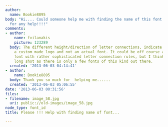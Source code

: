 ```yaml
---
author:
  name: Bookie8895
body: "Hi.... Could someone help me with finding the name of this font...\r\nThanks
  for any help!!!!"
comments:
- author:
    name: fvilanakis
    picture: 123289
  body: The different height/direction of letter connections, indicate that it's probably
    a custom made logo and not an actual font. It could be off course an open type
    font with rather sophisticated letter connection rules, but I think this is a
    long shot as there is only a few fonts of this kind out there.
  created: '2013-06-03 04:14:41'
- author:
    name: Bookie8895
  body: Thank you so much for  helping me......
  created: '2013-06-03 05:06:55'
date: '2013-06-03 00:31:56'
files:
- filename: image_58.jpg
  uri: public://old-images/image_58.jpg
node_type: font_id
title: Please !!! Help with finding name of font...

---
```

